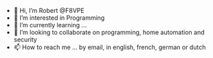 - 👋 Hi, I’m Robert @F8VPE
- 👀 I’m interested in Programming
- 🌱 I’m currently learning ...
- 💞️ I’m looking to collaborate on programming, home automation and security
- 📫 How to reach me ... by email, in english, french, german or dutch

<!---
F8VPE/F8VPE is a ✨ special ✨ repository because its `README.md` (this file) appears on your GitHub profile.
You can click the Preview link to take a look at your changes.
--->
